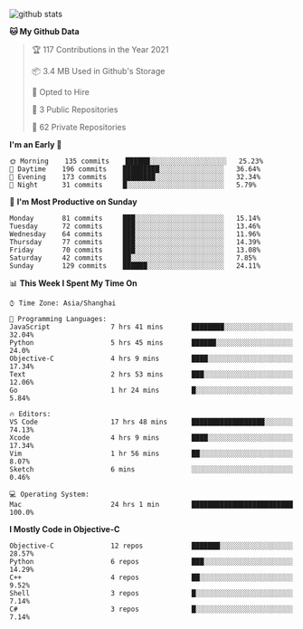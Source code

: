 
![github stats](https://github-readme-stats.vercel.app/api?username=ChesterYue&show_icons=true&count_private=true)

<!-- ![wakatime](https://github-readme-stats.vercel.app/api/wakatime?username=ChesterYue&layout=compact) -->

<!-- ![wakatime](https://github-readme-stats.vercel.app/api/top-langs/?username=ChesterYue&layout=compact) -->

<!--START_SECTION:waka-->
**🐱 My Github Data** 

> 🏆 117 Contributions in the Year 2021
 > 
> 📦 3.4 MB Used in Github's Storage 
 > 
> 💼 Opted to Hire
 > 
> 📜 3 Public Repositories 
 > 
> 🔑 62 Private Repositories  
 > 
**I'm an Early 🐤** 

```text
🌞 Morning    135 commits    ██████░░░░░░░░░░░░░░░░░░░   25.23% 
🌆 Daytime    196 commits    █████████░░░░░░░░░░░░░░░░   36.64% 
🌃 Evening    173 commits    ████████░░░░░░░░░░░░░░░░░   32.34% 
🌙 Night      31 commits     █░░░░░░░░░░░░░░░░░░░░░░░░   5.79%

```
📅 **I'm Most Productive on Sunday** 

```text
Monday       81 commits     ███░░░░░░░░░░░░░░░░░░░░░░   15.14% 
Tuesday      72 commits     ███░░░░░░░░░░░░░░░░░░░░░░   13.46% 
Wednesday    64 commits     ███░░░░░░░░░░░░░░░░░░░░░░   11.96% 
Thursday     77 commits     ███░░░░░░░░░░░░░░░░░░░░░░   14.39% 
Friday       70 commits     ███░░░░░░░░░░░░░░░░░░░░░░   13.08% 
Saturday     42 commits     ██░░░░░░░░░░░░░░░░░░░░░░░   7.85% 
Sunday       129 commits    ██████░░░░░░░░░░░░░░░░░░░   24.11%

```


📊 **This Week I Spent My Time On** 

```text
⌚︎ Time Zone: Asia/Shanghai

💬 Programming Languages: 
JavaScript               7 hrs 41 mins       ████████░░░░░░░░░░░░░░░░░   32.04% 
Python                   5 hrs 45 mins       ██████░░░░░░░░░░░░░░░░░░░   24.0% 
Objective-C              4 hrs 9 mins        ████░░░░░░░░░░░░░░░░░░░░░   17.34% 
Text                     2 hrs 53 mins       ███░░░░░░░░░░░░░░░░░░░░░░   12.06% 
Go                       1 hr 24 mins        █░░░░░░░░░░░░░░░░░░░░░░░░   5.84%

🔥 Editors: 
VS Code                  17 hrs 48 mins      ██████████████████░░░░░░░   74.13% 
Xcode                    4 hrs 9 mins        ████░░░░░░░░░░░░░░░░░░░░░   17.34% 
Vim                      1 hr 56 mins        ██░░░░░░░░░░░░░░░░░░░░░░░   8.07% 
Sketch                   6 mins              ░░░░░░░░░░░░░░░░░░░░░░░░░   0.46%

💻 Operating System: 
Mac                      24 hrs 1 min        █████████████████████████   100.0%

```

**I Mostly Code in Objective-C** 

```text
Objective-C              12 repos            ███████░░░░░░░░░░░░░░░░░░   28.57% 
Python                   6 repos             ███░░░░░░░░░░░░░░░░░░░░░░   14.29% 
C++                      4 repos             ██░░░░░░░░░░░░░░░░░░░░░░░   9.52% 
Shell                    3 repos             █░░░░░░░░░░░░░░░░░░░░░░░░   7.14% 
C#                       3 repos             █░░░░░░░░░░░░░░░░░░░░░░░░   7.14%

```



<!--END_SECTION:waka-->